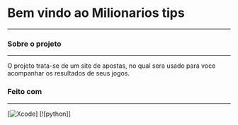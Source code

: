 # Bem vindo ao Milionarios tips
-------------------------------
### Sobre o projeto
----------------------
O projeto trata-se de um site de apostas, no qual sera usado para voce acompanhar os resultados de seus jogos.

### Feito com 
-------------
[![Xcode](https://img.shields.io/badge/Xcode-007ACC?style=flat-square&logo=Xcode&logoColor=white
)] 
[![python]]